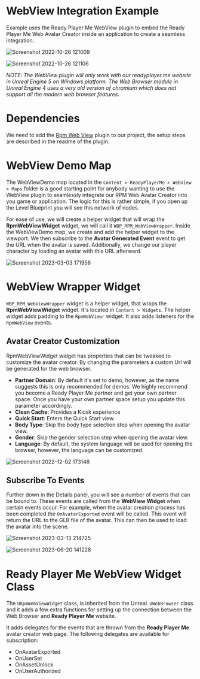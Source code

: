 # WebView Integration Example

Example uses the Ready Player Me WebView plugin to embed the Ready Player Me Web Avatar Creator inside an application to create a seamless integration. 

![Screenshot 2022-10-26 121009](https://user-images.githubusercontent.com/108666572/198000086-7771d6a5-70cc-4b39-b087-b0533257d9be.png)

![Screenshot 2022-10-26 121106](https://user-images.githubusercontent.com/108666572/198000119-79ea06ea-4a12-458d-8c7d-88cf7d7ab208.png)

*NOTE: The WebView plugin will only work with our readyplayer.me website in Unreal Engine 5 on Windows platform. The Web Browser module in Unreal Engine 4 uses a very old version of chromium which does not support all the modern web browser features.*

# Dependencies

We need to add the [Rpm Web View](https://github.com/readyplayerme/rpm-unreal-webview) plugin to our project, the setup steps are described in the readme of the plugin.

# WebView Demo Map

The WebViewDemo map located in the `Content > ReadyPlayerMe > WebView > Maps` folder is a good starting point for anybody wanting to use the WebView plugin to seamlessly integrate our RPM Web Avatar Creator into you game or application.  The logic for this is rather simple, if you open up the Level Blueprint you will see this network of nodes.

For ease of use, we will create a helper widget that will wrap the **RpmWebViewWidget** widget, we will call it `WBP_RPM_WebViewWrapper`.
Inside the WebViewDemo map, we create and add the helper widget to the viewport.
We then subscribe to the **Avatar Generated Event** event to get the URL when the avatar is saved.
Additionally, we change our player character by loading an avatar with this URL afterward.

![Screenshot 2023-03-03 171956](https://github.com/readyplayerme/rpm-unreal-webview/assets/3124894/41d93145-797f-45c0-86df-dc407b1497f0)

# WebView Wrapper Widget

`WBP_RPM_WebViewWrapper` widget is a helper widget, that wraps the **RpmWebViewWidget** widget. It's located in `Content > Widgets`.
The helper widget adds padding to the `RpmWebViewr` widget. It also adds listeners for the `RpmWebView` events.

## Avatar Creator Customization

RpmWebViewWidget widget has properties that can be tweaked to customize the avatar creator. By changing the parameters a custom Url will be generated for the web browser.
- **Partner Domain**: By default it's set to demo, however, as the name suggests this is only recommended for demos. We highly recommend you become a Ready Player Me partner and get your own partner space. Once you have your own partner space setup you update this parameter accordingly.
- **Clean Cache**: Provides a Kiosk experience
- **Quick Start**: Enters the Quick Start view.
- **Body Type**: Skip the body type selection step when opening the avatar view.
- **Gender**: Skip the gender selection step when opening the avatar view.
- **Language**: By default, the system language will be used for opening the browser, however, the language can be customized.

![Screenshot 2022-12-02 173148](https://user-images.githubusercontent.com/3124894/205340278-cc75a168-7813-4e32-bfdb-e44e41f00555.png)

## Subscribe To Events

Further down in the Details panel, you will see a number of events that can be bound to.
These events are called from the **WebView Widget** when certain events occur.
For example, when the avatar creation process has been completed the `OnAvatarExported` event will be called.
This event will return the URL to the GLB file of the avatar. This can then be used to load the avatar into the scene.

![Screenshot 2023-03-13 214725](https://github.com/readyplayerme/rpm-unreal-webview/assets/3124894/ecbf65cc-9231-4816-96c4-8ce1420077e4)

![Screenshot 2023-06-20 141228](https://github.com/readyplayerme/rpm-unreal-webview/assets/3124894/a21d733e-28f0-4f3f-b413-02ac3fb67c5c)

# Ready Player Me WebView Widget Class

The `URpmWebViewWidget` class, is inherited from the Unreal` UWebBrowser` class and it adds a few extra functions for setting up the connection between the Web Browser and **Ready Player Me** website.

It adds delegates for the events that are thrown from the **Ready Player Me** avatar creator web page.
The following delegates are available for subscription:
- OnAvatarExported
- OnUserSet
- OnAssetUnlock
- OnUserAuthorized
